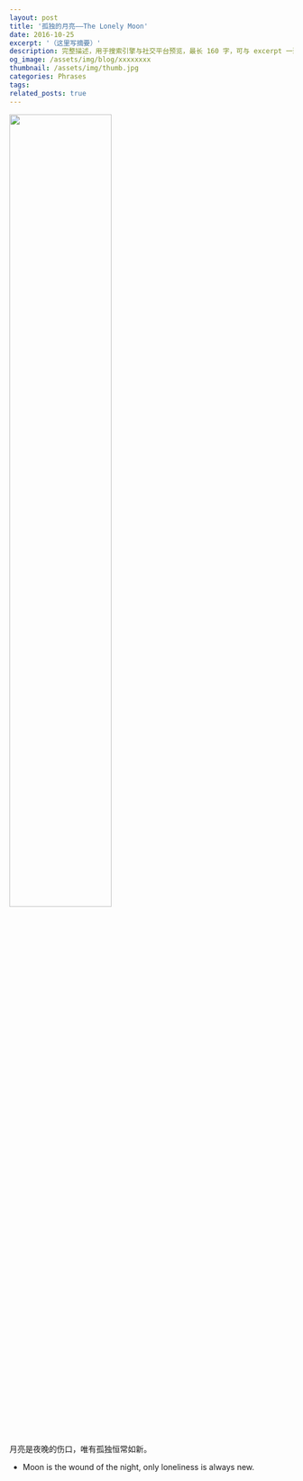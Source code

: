 ```yaml
---
layout: post
title: '孤独的月亮——The Lonely Moon'
date: 2016-10-25
excerpt: '（这里写摘要）'
description: 完整描述，用于搜索引擎与社交平台预览，最长 160 字，可与 excerpt 一致
og_image: /assets/img/blog/xxxxxxxx
thumbnail: /assets/img/thumb.jpg
categories: Phrases
tags: 
related_posts: true
---
```


<img src="{{ '/assets/img/blog/xxxxxxxx' | relative_url }}" style="width:60%;">

月亮是夜晚的伤口，唯有孤独恒常如新。

- Moon is the wound of the night, only loneliness is always new.